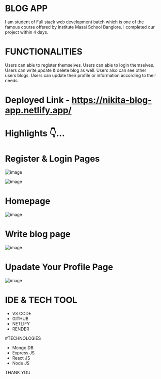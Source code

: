 # BLOG APP

I am student of Full stack web development batch which is one of the famous course offered by institute Masai School Banglore. I completed our project within 4 days.

# FUNCTIONALITIES

Users can able to register themselves.
Users can able to login themselves.
Users can write,update & delete blog as well.
Users also can see other users blogs.
Users can update their profile or information according to their needs.

# Deployed Link -  https://nikita-blog-app.netlify.app/

# Highlights 👇…

# Register & Login Pages

![image](https://user-images.githubusercontent.com/69791429/206433115-1a31b4b9-da73-4ceb-99d5-330063c8017e.png)


![image](https://user-images.githubusercontent.com/69791429/206433192-8eea1ead-7eb5-465c-a046-e2e469dd1312.png)


# Homepage
![image](https://user-images.githubusercontent.com/69791429/206433289-13db3b10-2795-499f-9ae2-929da8dd5a06.png)


# Write blog page
![image](https://user-images.githubusercontent.com/69791429/206433421-580100bc-76e7-42cd-b48f-91c360c5f44f.png)



# Upadate Your Profile Page
![image](https://user-images.githubusercontent.com/69791429/206434075-2122ee13-f31d-46a1-8e91-0ebb186de94e.png)



# IDE & TECH TOOL

- VS CODE
- GITHUB
- NETLIFY
- RENDER

#TECHNOLOGIES
- Mongo DB
- Express JS
- React JS
- Node JS


THANK YOU

